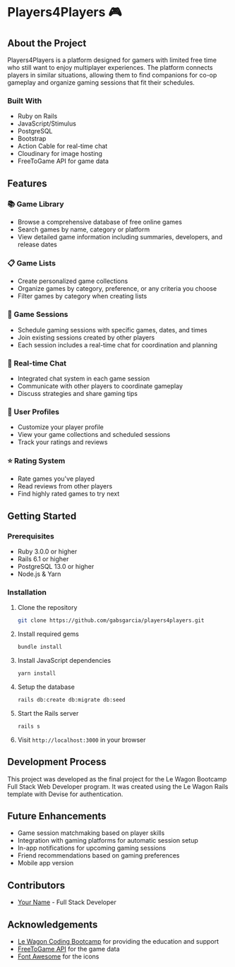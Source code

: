 # Players4Players 🎮

## About the Project

Players4Players is a platform designed for gamers with limited free time who still want to enjoy multiplayer experiences. The platform connects players in similar situations, allowing them to find companions for co-op gameplay and organize gaming sessions that fit their schedules.

### Built With
* Ruby on Rails
* JavaScript/Stimulus
* PostgreSQL
* Bootstrap
* Action Cable for real-time chat
* Cloudinary for image hosting
* FreeToGame API for game data

## Features

### 📚 Game Library
- Browse a comprehensive database of free online games 
- Search games by name, category or platform
- View detailed game information including summaries, developers, and release dates

### 📋 Game Lists
- Create personalized game collections
- Organize games by category, preference, or any criteria you choose
- Filter games by category when creating lists

### 🎲 Game Sessions
- Schedule gaming sessions with specific games, dates, and times
- Join existing sessions created by other players
- Each session includes a real-time chat for coordination and planning

### 💬 Real-time Chat
- Integrated chat system in each game session
- Communicate with other players to coordinate gameplay
- Discuss strategies and share gaming tips

### 👤 User Profiles
- Customize your player profile
- View your game collections and scheduled sessions
- Track your ratings and reviews

### ⭐ Rating System
- Rate games you've played
- Read reviews from other players
- Find highly rated games to try next

## Getting Started

### Prerequisites
- Ruby 3.0.0 or higher
- Rails 6.1 or higher
- PostgreSQL 13.0 or higher
- Node.js & Yarn

### Installation

1. Clone the repository
   ```sh
   git clone https://github.com/gabsgarcia/players4players.git
   ```

2. Install required gems
   ```sh
   bundle install
   ```

3. Install JavaScript dependencies
   ```sh
   yarn install
   ```

4. Setup the database
   ```sh
   rails db:create db:migrate db:seed
   ```

5. Start the Rails server
   ```sh
   rails s
   ```

6. Visit `http://localhost:3000` in your browser

## Development Process

This project was developed as the final project for the Le Wagon Bootcamp Full Stack Web Developer program. It was created using the Le Wagon Rails template with Devise for authentication.

## Future Enhancements

- Game session matchmaking based on player skills
- Integration with gaming platforms for automatic session setup
- In-app notifications for upcoming gaming sessions
- Friend recommendations based on gaming preferences
- Mobile app version

## Contributors

- [Your Name](https://github.com/yourusername) - Full Stack Developer

## Acknowledgements

- [Le Wagon Coding Bootcamp](https://www.lewagon.com) for providing the education and support
- [FreeToGame API](https://www.freetogame.com/api-doc) for the game data
- [Font Awesome](https://fontawesome.com) for the icons
